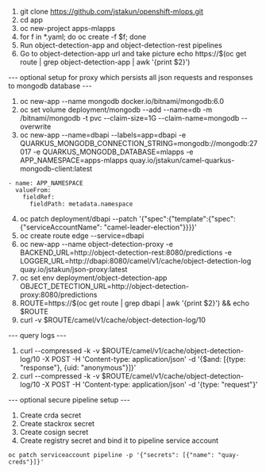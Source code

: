 1. git clone https://github.com/jstakun/openshift-mlops.git 
2. cd app
3. oc new-project apps-mlapps
4. for f in *.yaml; do oc create -f $f; done
5. Run object-detection-app and object-detection-rest pipelines
6. Go to object-detection-app url and take picture
echo https://$(oc get route | grep object-detection-app | awk '{print $2}')

--- optional setup for proxy which persists all json requests and responses to mongodb database ---

1. oc new-app --name mongodb docker.io/bitnami/mongodb:6.0
2. oc set volume deployment/mongodb --add --name=db -m /bitnami/mongodb -t pvc --claim-size=1G --claim-name=mongodb --overwrite
3. oc new-app --name=dbapi --labels=app=dbapi  -e QUARKUS_MONGODB_CONNECTION_STRING=mongodb://mongodb:27017 -e QUARKUS_MONGODB_DATABASE=mlapps -e APP_NAMESPACE=apps-mlapps quay.io/jstakun/camel-quarkus-mongodb-client:latest
```
- name: APP_NAMESPACE
  valueFrom:
    fieldRef:
      fieldPath: metadata.namespace
```
4. oc patch deployment/dbapi --patch '{"spec":{"template":{"spec":{"serviceAccountName": "camel-leader-election"}}}}' 
5. oc create route edge --service=dbapi
6. oc new-app --name object-detection-proxy -e BACKEND_URL=http://object-detection-rest:8080/predictions -e LOGGER_URL=http://dbapi:8080/camel/v1/cache/object-detection-log  quay.io/jstakun/json-proxy:latest 
7. oc set env deployment/object-detection-app OBJECT_DETECTION_URL=http://object-detection-proxy:8080/predictions 
8. ROUTE=https://$(oc get route | grep dbapi | awk '{print $2}') && echo $ROUTE
9. curl -v $ROUTE/camel/v1/cache/object-detection-log/10

--- query logs ---

1. curl --compressed -k -v $ROUTE/camel/v1/cache/object-detection-log/10 -X POST -H 'Content-type: application/json' -d '{$and: [{type: "response"}, {uid: "anonymous"}]}'
2. curl --compressed -k -v $ROUTE/camel/v1/cache/object-detection-log/10 -X POST -H 'Content-type: application/json' -d '{type: "request"}'

--- optional secure pipeline setup ---

1. Create crda secret
2. Create stackrox secret
3. Create cosign secret
4. Create registry secret and bind it to pipeline service account
```
oc patch serviceaccount pipeline -p '{"secrets": [{"name": "quay-creds"}]}'
```

